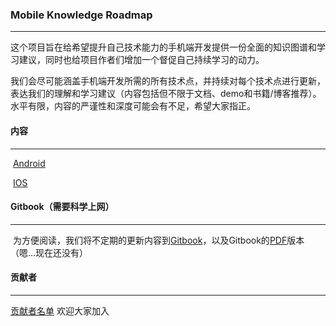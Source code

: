 ### Mobile Knowledge Roadmap

***

​	这个项目旨在给希望提升自己技术能力的手机端开发提供一份全面的知识图谱和学习建议，同时也给项目作者们增加一个督促自己持续学习的动力。

​	我们会尽可能涵盖手机端开发所需的所有技术点，并持续对每个技术点进行更新，表达我们的理解和学习建议（内容包括但不限于文档、demo和书籍/博客推荐）。水平有限，内容的严谨性和深度可能会有不足，希望大家指正。

#### 内容

------

​	[Android](Android/Overview.md)

​	[IOS](IOS/Overview.md)

#### Gitbook（需要科学上网）

------

​	为方便阅读，我们将不定期的更新内容到[Gitbook](https://beacon-1.gitbook.io/mobile-knowledge-roadmap/)，以及Gitbook的[PDF]()版本（嗯...现在还没有）

#### 贡献者

------

[贡献者名单](https://github.com/BeaconForUs/Mobile-Knowledge-Roadmap/wiki/贡献者名单) 欢迎大家加入
